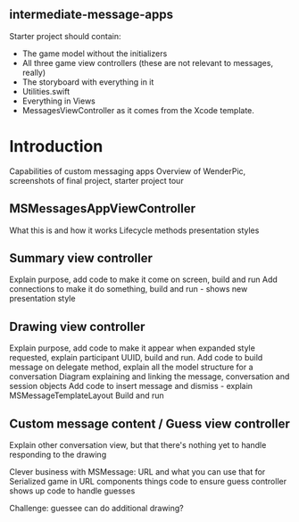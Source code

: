 ## intermediate-message-apps

Starter project should contain:

- The game model without the initializers
- All three game view controllers (these are not relevant to messages, really)
- The storyboard with everything in it
- Utilities.swift
- Everything in Views
- MessagesViewController as it comes from the Xcode template.

# Introduction

Capabilities of custom messaging apps
Overview of WenderPic, screenshots of final project, starter project tour

## MSMessagesAppViewController

What this is and how it works
Lifecycle methods
presentation styles

## Summary view controller

Explain purpose, add code to make it come on screen, build and run
Add connections to make it do something, build and run - shows new presentation style

## Drawing view controller

Explain purpose, add code to make it appear when expanded style requested, explain participant UUID, build and run.
Add code to build message on delegate method, explain all the model structure for a conversation
Diagram explaining and linking the message, conversation and session objects
Add code to insert message and dismiss - explain MSMessageTemplateLayout
Build and run

## Custom message content / Guess view controller

Explain other conversation view, but that there's nothing yet to handle responding to the drawing

Clever business with MSMessage:
URL and what you can use that for
Serialized game in URL components things
code to ensure guess controller shows up
code to handle guesses

Challenge: guessee can do additional drawing? 
